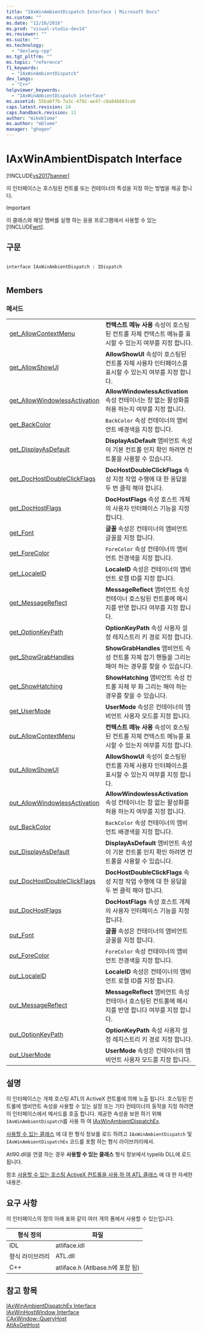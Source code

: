 ```yaml
---
title: "IAxWinAmbientDispatch Interface | Microsoft Docs"
ms.custom: ""
ms.date: "12/16/2016"
ms.prod: "visual-studio-dev14"
ms.reviewer: ""
ms.suite: ""
ms.technology: 
  - "devlang-cpp"
ms.tgt_pltfrm: ""
ms.topic: "reference"
f1_keywords: 
  - "IAxWinAmbientDispatch"
dev_langs: 
  - "C++"
helpviewer_keywords: 
  - "IAxWinAmbientDispatch interface"
ms.assetid: 55ba6f7b-7a3c-4792-ae47-c8a84b683ca9
caps.latest.revision: 24
caps.handback.revision: 11
author: "mikeblome"
ms.author: "mblome"
manager: "ghogen"
---
```

# IAxWinAmbientDispatch Interface
[!INCLUDE[vs2017banner](../../assembler/inline/includes/vs2017banner.md)]

이 인터페이스는 호스팅된 컨트롤 또는 컨테이너의 특성을 지정 하는 방법을 제공 합니다.  
  
> [!IMPORTANT]
>  이 클래스와 해당 멤버를 실행 하는 응용 프로그램에서 사용할 수 있는 [!INCLUDE[wrt](../../atl/reference/includes/wrt_md.md)].  
  
## 구문  
  
```  
  
interface IAxWinAmbientDispatch : IDispatch  
  
```  
  
## Members  
  
### 메서드  
  
|||  
|-|-|  
|[get\_AllowContextMenu](../Topic/IAxWinAmbientDispatch::get_AllowContextMenu.md)|**컨텍스트 메뉴 사용** 속성이 호스팅된 컨트롤 자체 컨텍스트 메뉴를 표시할 수 있는지 여부를 지정 합니다.|  
|[get\_AllowShowUI](../Topic/IAxWinAmbientDispatch::get_AllowShowUI.md)|**AllowShowUI** 속성이 호스팅된 컨트롤 자체 사용자 인터페이스를 표시할 수 있는지 여부를 지정 합니다.|  
|[get\_AllowWindowlessActivation](../Topic/IAxWinAmbientDispatch::get_AllowWindowlessActivation.md)|**AllowWindowlessActivation** 속성 컨테이너는 창 없는 활성화를 허용 하는지 여부를 지정 합니다.|  
|[get\_BackColor](../Topic/IAxWinAmbientDispatch::get_BackColor.md)|`BackColor` 속성 컨테이너의 앰비언트 배경색을 지정 합니다.|  
|[get\_DisplayAsDefault](../Topic/IAxWinAmbientDispatch::get_DisplayAsDefault.md)|**DisplayAsDefault** 앰비언트 속성이 기본 컨트롤 인지 확인 하려면 컨트롤을 사용할 수 있습니다.|  
|[get\_DocHostDoubleClickFlags](../Topic/IAxWinAmbientDispatch::get_DocHostDoubleClickFlags.md)|**DocHostDoubleClickFlags** 속성 지정 작업 수행에 대 한 응답을 두 번 클릭 해야 합니다.|  
|[get\_DocHostFlags](../Topic/IAxWinAmbientDispatch::get_DocHostFlags.md)|**DocHostFlags** 속성 호스트 개체의 사용자 인터페이스 기능을 지정 합니다.|  
|[get\_Font](../Topic/IAxWinAmbientDispatch::get_Font.md)|**글꼴** 속성은 컨테이너의 앰비언트 글꼴을 지정 합니다.|  
|[get\_ForeColor](../Topic/IAxWinAmbientDispatch::get_ForeColor.md)|`ForeColor` 속성 컨테이너의 앰비언트 전경색을 지정 합니다.|  
|[get\_LocaleID](../Topic/IAxWinAmbientDispatch::get_LocaleID.md)|**LocaleID** 속성은 컨테이너의 앰비언트 로캘 ID를 지정 합니다.|  
|[get\_MessageReflect](../Topic/IAxWinAmbientDispatch::get_MessageReflect.md)|**MessageReflect** 앰비언트 속성 컨테이너 호스팅된 컨트롤에 메시지를 반영 합니다 여부를 지정 합니다.|  
|[get\_OptionKeyPath](../Topic/IAxWinAmbientDispatch::get_OptionKeyPath.md)|**OptionKeyPath** 속성 사용자 설정 레지스트리 키 경로 지정 합니다.|  
|[get\_ShowGrabHandles](../Topic/IAxWinAmbientDispatch::get_ShowGrabHandles.md)|**ShowGrabHandles** 앰비언트 속성 컨트롤 자체 잡기 핸들을 그리는 해야 하는 경우를 찾을 수 있습니다.|  
|[get\_ShowHatching](../Topic/IAxWinAmbientDispatch::get_ShowHatching.md)|**ShowHatching** 앰비언트 속성 컨트롤 자체 부 화 그리는 해야 하는 경우를 찾을 수 있습니다.|  
|[get\_UserMode](../Topic/IAxWinAmbientDispatch::get_UserMode.md)|**UserMode** 속성은 컨테이너의 앰비언트 사용자 모드를 지정 합니다.|  
|[put\_AllowContextMenu](../Topic/IAxWinAmbientDispatch::put_AllowContextMenu.md)|**컨텍스트 메뉴 사용** 속성이 호스팅된 컨트롤 자체 컨텍스트 메뉴를 표시할 수 있는지 여부를 지정 합니다.|  
|[put\_AllowShowUI](../Topic/IAxWinAmbientDispatch::put_AllowShowUI.md)|**AllowShowUI** 속성이 호스팅된 컨트롤 자체 사용자 인터페이스를 표시할 수 있는지 여부를 지정 합니다.|  
|[put\_AllowWindowlessActivation](../Topic/IAxWinAmbientDispatch::put_AllowWindowlessActivation.md)|**AllowWindowlessActivation** 속성 컨테이너는 창 없는 활성화를 허용 하는지 여부를 지정 합니다.|  
|[put\_BackColor](../Topic/IAxWinAmbientDispatch::put_BackColor.md)|`BackColor` 속성 컨테이너의 앰비언트 배경색을 지정 합니다.|  
|[put\_DisplayAsDefault](../Topic/IAxWinAmbientDispatch::put_DisplayAsDefault.md)|**DisplayAsDefault** 앰비언트 속성이 기본 컨트롤 인지 확인 하려면 컨트롤을 사용할 수 있습니다.|  
|[put\_DocHostDoubleClickFlags](../Topic/IAxWinAmbientDispatch::put_DocHostDoubleClickFlags.md)|**DocHostDoubleClickFlags** 속성 지정 작업 수행에 대 한 응답을 두 번 클릭 해야 합니다.|  
|[put\_DocHostFlags](../Topic/IAxWinAmbientDispatch::put_DocHostFlags.md)|**DocHostFlags** 속성 호스트 개체의 사용자 인터페이스 기능을 지정 합니다.|  
|[put\_Font](../Topic/IAxWinAmbientDispatch::put_Font.md)|**글꼴** 속성은 컨테이너의 앰비언트 글꼴을 지정 합니다.|  
|[put\_ForeColor](../Topic/IAxWinAmbientDispatch::put_ForeColor.md)|`ForeColor` 속성 컨테이너의 앰비언트 전경색을 지정 합니다.|  
|[put\_LocaleID](../Topic/IAxWinAmbientDispatch::put_LocaleID.md)|**LocaleID** 속성은 컨테이너의 앰비언트 로캘 ID를 지정 합니다.|  
|[put\_MessageReflect](../Topic/IAxWinAmbientDispatch::put_MessageReflect.md)|**MessageReflect** 앰비언트 속성 컨테이너 호스팅된 컨트롤에 메시지를 반영 합니다 여부를 지정 합니다.|  
|[put\_OptionKeyPath](../Topic/IAxWinAmbientDispatch::put_OptionKeyPath.md)|**OptionKeyPath** 속성 사용자 설정 레지스트리 키 경로 지정 합니다.|  
|[put\_UserMode](../Topic/IAxWinAmbientDispatch::put_UserMode.md)|**UserMode** 속성은 컨테이너의 앰비언트 사용자 모드를 지정 합니다.|  
  
## 설명  
 이 인터페이스는 개체 호스팅 ATL의 ActiveX 컨트롤에 의해 노출 됩니다.  호스팅된 컨트롤에 앰비언트 속성을 사용할 수 있는 설정 또는 기타 컨테이너의 동작을 지정 하려면이 인터페이스에서 메서드를 호출 합니다.  제공한 속성을 보완 하기 위해 `IAxWinAmbientDispatch`를 사용 하 여  [IAxWinAmbientDispatchEx](../../atl/reference/iaxwinambientdispatchex-interface.md).  
  
 [사용할 수 있는 클래스](https://msdn.microsoft.com/en-us/library/system.windows.forms.axhost.aspx) 에 대 한 형식 정보를 로드 하려고 `IAxWinAmbientDispatch` 및 `IAxWinAmbientDispatchEx` 코드를 포함 하는 형식 라이브러리에서.  
  
 Atl90.dll을 연결 하는 경우  **사용할 수 있는 클래스** 형식 정보에서 typelib DLL에 로드 됩니다.  
  
 참조  [사용할 수 있는 호스팅 ActiveX 컨트롤을 사용 하 여 ATL 클래스](../../atl/hosting-activex-controls-using-atl-axhost.md) 에 대 한 자세한 내용은.  
  
## 요구 사항  
 이 인터페이스의 정의 아래 표와 같이 여러 개의 폼에서 사용할 수 있는입니다.  
  
|형식 정의|파일|  
|-----------|--------|  
|IDL|atliface.idl|  
|형식 라이브러리|ATL.dll|  
|C\+\+|atliface.h \(Atlbase.h에 포함 됨\)|  
  
## 참고 항목  
 [IAxWinAmbientDispatchEx Interface](../../atl/reference/iaxwinambientdispatchex-interface.md)   
 [IAxWinHostWindow Interface](../../atl/reference/iaxwinhostwindow-interface.md)   
 [CAxWindow::QueryHost](../Topic/CAxWindow::QueryHost.md)   
 [AtlAxGetHost](../Topic/AtlAxGetHost.md)